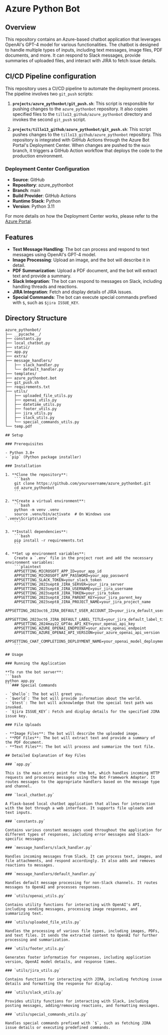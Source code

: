 # Azure Python Bot  
  
## Overview  
  
This repository contains an Azure-based chatbot application that leverages OpenAI's GPT-4 model for various functionalities. The chatbot is designed to handle multiple types of inputs, including text messages, image files, PDF documents, and more. It can respond to Slack messages, provide summaries of uploaded files, and interact with JIRA to fetch issue details. 

## CI/CD Pipeline  configuration
  
This repository uses a CI/CD pipeline to automate the deployment process. The pipeline involves two `git_push` scripts:  
  
1. **`projects/azure_pythonbot/git_push.sh`**: This script is responsible for pushing changes to the `azure_pythonbot` repository. It also copies specified files to the `tillo13_github/azure_pythonbot` directory and invokes the second `git_push` script.  
    
2. **`projects/tillo13_github/azure_pythonbot/git_push.sh`**: This script pushes changes to the `tillo13_github/azure_pythonbot` repository. This repository is integrated with GitHub Actions through the Azure Bot Portal's Deployment Center. When changes are pushed to the `main` branch, it triggers a GitHub Action workflow that deploys the code to the production environment.  
  
### Deployment Center Configuration  
  
- **Source**: GitHub  
- **Repository**: azure_pythonbot  
- **Branch**: main  
- **Build Provider**: GitHub Actions  
- **Runtime Stack**: Python  
- **Version**: Python 3.11  
  
For more details on how the Deployment Center works, please refer to the [Azure Portal](https://portal.azure.com/#@tdlabsazure.onmicrosoft.com/resource/subscriptions/54a986d9-0035-4390-95e3-34d953f9099a/resourceGroups/Tillo-OpenAI/providers/Microsoft.Web/sites/2024may23-pythonbot-tillo/vstscd).  
  
## Features  
  
- **Text Message Handling**: The bot can process and respond to text messages using OpenAI's GPT-4 model.  
- **Image Processing**: Upload an image, and the bot will describe it in detail.  
- **PDF Summarization**: Upload a PDF document, and the bot will extract text and provide a summary.  
- **Slack Integration**: The bot can respond to messages on Slack, including handling threads and reactions.  
- **JIRA Integration**: Fetch and display details of JIRA issues.  
- **Special Commands**: The bot can execute special commands prefixed with `$`, such as `$jira ISSUE_KEY`.  
  
## Directory Structure  
  
```plaintext  
azure_pythonbot/  
├── __pycache__/  
├── constants.py  
├── local_chatbot.py  
├── static/  
├── app.py  
├── extra/  
├── message_handlers/  
│   ├── slack_handler.py  
│   └── default_handler.py  
├── templates/  
├── azure_pythonbot.bot  
├── git_push.sh  
├── requirements.txt  
├── utils/  
│   ├── uploaded_file_utils.py  
│   ├── openai_utils.py  
│   ├── datetime_utils.py  
│   ├── footer_utils.py  
│   ├── jira_utils.py  
│   ├── slack_utils.py  
│   └── special_commands_utils.py  
└── temp.pdf  
 
## Setup  
  
### Prerequisites  
  
- Python 3.8+  
- `pip` (Python package installer)  
  
### Installation  
  
1. **Clone the repository**:  
    ```bash  
    git clone https://github.com/yourusername/azure_pythonbot.git  
    cd azure_pythonbot  
    ```  
  
2. **Create a virtual environment**:  
    ```bash  
    python -m venv .venv  
    source .venv/bin/activate  # On Windows use `.venv\Scripts\activate`  
    ```  
  
3. **Install dependencies**:  
    ```bash  
    pip install -r requirements.txt  
    ```  
  
4. **Set up environment variables**:  
    Create a `.env` file in the project root and add the necessary environment variables:  
    ```plaintext  
    APPSETTING_MICROSOFT_APP_ID=your_app_id  
    APPSETTING_MICROSOFT_APP_PASSWORD=your_app_password  
    APPSETTING_SLACK_TOKEN=your_slack_token  
    APPSETTING_2023sept8_JIRA_SERVER=your_jira_server  
    APPSETTING_2023sept8_JIRA_USERNAME=your_jira_username  
    APPSETTING_2023sept8_JIRA_TOKEN=your_jira_token  
    APPSETTING_2023sept8_JIRA_PARENT_KEY=your_jira_parent_key  
    APPSETTING_2023sept8_JIRA_PROJECT_NAME=your_jira_project_name  
    APPSETTING_2023oct6_JIRA_DEFAULT_USER_ACCOUNT_ID=your_jira_default_user_account_id  
    APPSETTING_2023oct6_JIRA_DEFAULT_LABEL_TITLE=your_jira_default_label_title  
    APPSETTING_2024may22_GPT4o_API_KEY=your_openai_api_key  
    APPSETTING_AZURE_OPENAI_ENDPOINT=your_azure_openai_endpoint  
    APPSETTING_AZURE_OPENAI_API_VERSION=your_azure_openai_api_version  
    APPSETTING_CHAT_COMPLETIONS_DEPLOYMENT_NAME=your_openai_model_deployment_name  
    ```  
  
## Usage  
  
### Running the Application  
  
**To run the bot server**:  
```bash  
python app.py  
```### Special Commands  
  
- `$hello`: The bot will greet you.  
- `$world`: The bot will provide information about the world.  
- `$test`: The bot will acknowledge that the special test path was invoked.  
- `$jira ISSUE_KEY`: Fetch and display details for the specified JIRA issue key.  
  
### File Uploads  
  
- **Image Files**: The bot will describe the uploaded image.  
- **PDF Files**: The bot will extract text and provide a summary of the PDF document.  
- **Text Files**: The bot will process and summarize the text file.  
  
## Detailed Explanation of Key Files  
  
### `app.py`  
  
This is the main entry point for the bot, which handles incoming HTTP requests and processes messages using the Bot Framework Adapter. It routes messages to the appropriate handlers based on the message type and channel.  
  
### `local_chatbot.py`  
  
A Flask-based local chatbot application that allows for interaction with the bot through a web interface. It supports file uploads and text inputs.  
  
### `constants.py`  
  
Contains various constant messages used throughout the application for different types of responses, including error messages and Slack-specific messages.  
  
### `message_handlers/slack_handler.py`  
  
Handles incoming messages from Slack. It can process text, images, and file attachments, and respond accordingly. It also adds and removes reactions to messages.  
  
### `message_handlers/default_handler.py`  
  
Handles default message processing for non-Slack channels. It routes messages to OpenAI and processes responses.  
  
### `utils/openai_utils.py`  
  
Contains utility functions for interacting with OpenAI's API, including sending messages, processing image responses, and summarizing text.  
  
### `utils/uploaded_file_utils.py`  
  
Handles the processing of various file types, including images, PDFs, and text files. It sends the extracted content to OpenAI for further processing and summarization.  
  
### `utils/footer_utils.py`  
  
Generates footer information for responses, including application version, OpenAI model details, and response times.  
  
### `utils/jira_utils.py`  
  
Contains functions for interacting with JIRA, including fetching issue details and formatting the response for display.  
  
### `utils/slack_utils.py`  
  
Provides utility functions for interacting with Slack, including posting messages, adding/removing reactions, and formatting messages.  
  
### `utils/special_commands_utils.py`  
  
Handles special commands prefixed with `$`, such as fetching JIRA issue details or executing predefined commands.  